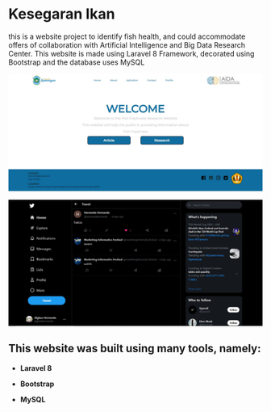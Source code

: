 # Kesegaran Ikan

this is a website project to identify fish health, and could accommodate offers of collaboration with Artificial Intelligence and Big Data Research Center. This website is made using Laravel 8 Framework, decorated using Bootstrap and the database uses MySQL


![home Image](https://github.com/AlghazHernanda/Kesegaran_ikan/blob/main/home.JPG?raw=true)

![home Image](https://github.com/AlghazHernanda/twitter-clone/blob/main/comment.JPG?raw=true)

## This website was built using many tools, namely:
- **Laravel 8**

- **Bootstrap**
   
- **MySQL** 





